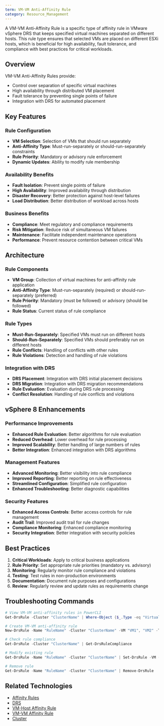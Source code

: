 ```yaml
---
term: VM-VM Anti-Affinity Rule
category: Resource_Management
---
```


A VM-VM Anti-Affinity Rule is a specific type of affinity rule in VMware vSphere DRS that keeps specified virtual machines separated on different hosts. This rule type ensures that selected VMs are placed on different ESXi hosts, which is beneficial for high availability, fault tolerance, and compliance with best practices for critical workloads.

## Overview

VM-VM Anti-Affinity Rules provide:
- Control over separation of specific virtual machines
- High availability through distributed VM placement
- Fault tolerance by preventing single points of failure
- Integration with DRS for automated placement

## Key Features

### Rule Configuration
- **VM Selection**: Selection of VMs that should run separately
- **Anti-Affinity Type**: Must-run-separately or should-run-separately constraints
- **Rule Priority**: Mandatory or advisory rule enforcement
- **Dynamic Updates**: Ability to modify rule membership

### Availability Benefits
- **Fault Isolation**: Prevent single points of failure
- **High Availability**: Improved availability through distribution
- **Disaster Recovery**: Better protection against host-level failures
- **Load Distribution**: Better distribution of workload across hosts

### Business Benefits
- **Compliance**: Meet regulatory and compliance requirements
- **Risk Mitigation**: Reduce risk of simultaneous VM failures
- **Maintenance**: Facilitate independent maintenance operations
- **Performance**: Prevent resource contention between critical VMs

## Architecture

### Rule Components
- **VM Group**: Collection of virtual machines for anti-affinity rule application
- **Anti-Affinity Type**: Must-run-separately (required) or should-run-separately (preferred)
- **Rule Priority**: Mandatory (must be followed) or advisory (should be followed)
- **Rule Status**: Current status of rule compliance

### Rule Types
- **Must-Run-Separately**: Specified VMs must run on different hosts
- **Should-Run-Separately**: Specified VMs should preferably run on different hosts
- **Rule Conflicts**: Handling of conflicts with other rules
- **Rule Violations**: Detection and handling of rule violations

### Integration with DRS
- **DRS Placement**: Integration with DRS initial placement decisions
- **DRS Migration**: Integration with DRS migration recommendations
- **Rule Evaluation**: Evaluation during DRS rule processing
- **Conflict Resolution**: Handling of rule conflicts and violations

## vSphere 8 Enhancements

### Performance Improvements
- **Enhanced Rule Evaluation**: Better algorithms for rule evaluation
- **Reduced Overhead**: Lower overhead for rule processing
- **Improved Scalability**: Better handling of large numbers of rules
- **Better Integration**: Enhanced integration with DRS algorithms

### Management Features
- **Advanced Monitoring**: Better visibility into rule compliance
- **Improved Reporting**: Better reporting on rule effectiveness
- **Streamlined Configuration**: Simplified rule configuration
- **Enhanced Troubleshooting**: Better diagnostic capabilities

### Security Features
- **Enhanced Access Controls**: Better access controls for rule management
- **Audit Trail**: Improved audit trail for rule changes
- **Compliance Monitoring**: Enhanced compliance monitoring
- **Security Integration**: Better integration with security policies

## Best Practices

1. **Critical Workloads**: Apply to critical business applications
2. **Rule Priority**: Set appropriate rule priorities (mandatory vs. advisory)
3. **Monitoring**: Regularly monitor rule compliance and violations
4. **Testing**: Test rules in non-production environments
5. **Documentation**: Document rule purposes and configurations
6. **Review**: Regularly review and update rules as requirements change

## Troubleshooting Commands

```powershell
# View VM-VM anti-affinity rules in PowerCLI
Get-DrsRule -Cluster "ClusterName" | Where-Object {$_.Type -eq "VirtualMachineAntiAffinityRule"}

# Create VM-VM anti-affinity rule
New-DrsRule -Name "RuleName" -Cluster "ClusterName" -VM "VM1", "VM2" -Type "VirtualMachineAntiAffinityRule" -Enabled $true

# Check rule compliance
Get-DrsRule -Cluster "ClusterName" | Get-DrsRuleCompliance

# Modify existing rule
Get-DrsRule -Name "RuleName" -Cluster "ClusterName" | Set-DrsRule -VM (Get-VM "VM1", "VM2", "VM3")

# Remove rule
Get-DrsRule -Name "RuleName" -Cluster "ClusterName" | Remove-DrsRule
```

## Related Technologies

- [Affinity Rules](/glossary/term/affinity-rules)
- [DRS](/glossary/term/drs)
- [VM-Host Affinity Rule](/glossary/term/vm-host-affinity-rule)
- [VM-VM Affinity Rule](/glossary/term/vm-vm-affinity-rule)
- [Cluster](/glossary/term/cluster)